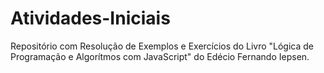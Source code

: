 # Atividades-Iniciais
 Repositório com Resolução de Exemplos e Exercícios do Livro "Lógica de Programação e Algorítmos com JavaScript" do Edécio Fernando Iepsen.

